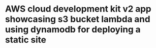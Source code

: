 # AWS cloud development kit v2 app showcasing s3 bucket lambda and using dynamodb for deploying a static site
